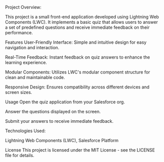 Project Overview:

This project is a small front-end application developed using Lightning Web Components (LWC). It implements a basic quiz that allows users to answer a set of predefined questions and receive immediate feedback on their performance.


Features
User-Friendly Interface: Simple and intuitive design for easy navigation and interaction.

Real-Time Feedback: Instant feedback on quiz answers to enhance the learning experience.

Modular Components: Utilizes LWC's modular component structure for clean and maintainable code.

Responsive Design: Ensures compatibility across different devices and screen sizes.

Usage
Open the quiz application from your Salesforce org.

Answer the questions displayed on the screen.

Submit your answers to receive immediate feedback.

Technologies Used:

Lightning Web Components (LWC),
Salesforce Platform

License
This project is licensed under the MIT License - see the LICENSE file for details.

